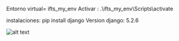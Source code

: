 Entorno virtual= ifts_my_env
Activar : .\ifts_my_env\Scripts\activate

instalaciones: pip install django
Version django: 5.2.6

![alt text](image.png)